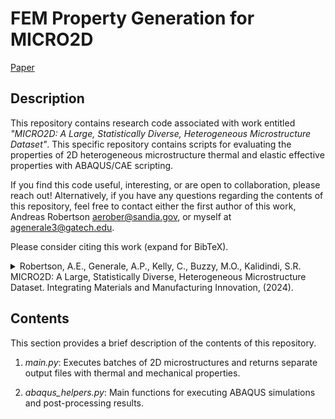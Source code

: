 # FEM Property Generation for MICRO2D

[Paper](https://link.springer.com/article/10.1007/s40192-023-00340-4)

## Description

This repository contains research code associated with work entitled *"MICRO2D: A Large, Statistically Diverse, Heterogeneous Microstructure Dataset"*. This specific repository contains scripts for evaluating the properties of 2D heterogeneous microstructure thermal and elastic effective properties with ABAQUS/CAE scripting.

If you find this code useful, interesting, or are open to collaboration, please reach out!
Alternatively, if you have any questions regarding the contents of this repository, feel free to contact either the first author of this work, Andreas Robertson [aerober@sandia.gov](aerober@sandia.gov), or myself at [agenerale3@gatech.edu](agenerale3@gatech.edu). 

Please consider citing this work (expand for BibTeX).

<details>
<summary>
Robertson, A.E., Generale, A.P., Kelly, C., Buzzy, M.O., Kalidindi, S.R. MICRO2D: A Large, Statistically Diverse, Heterogeneous Microstructure Dataset. Integrating Materials and Manufacturing Innovation, (2024).
</summary>

```bibtex
@article{robertson_micro2d_2024,
	title = {{MICRO2D}: {A} {Large}, {Statistically} {Diverse}, {Heterogeneous} {Microstructure} {Dataset}},
	volume = {13},
	issn = {2193-9772},
	shorttitle = {{MICRO2D}},
	url = {https://doi.org/10.1007/s40192-023-00340-4},
	doi = {10.1007/s40192-023-00340-4},
	abstract = {The availability of large, diverse datasets has enabled transformative advances in a wide variety of technical fields by unlocking data scientific and machine learning techniques. In Materials Informatics for Heterogeneous Microstructures capitalization on these techniques has been limited due to the extreme complexity of generating or curating sizeable heterogeneous microstructure datasets. Historically, this difficulty can be attributed to two main hurdles: quantification (i.e., measuring microstructure diversity) and curation (i.e., generating diverse microstructures). In this paper, we present a framework for curating large, statistically diverse mesoscale microstructure datasets composed of 2-phase microstructures. The framework generates microstructures which are statistically diverse with respect to their n-point statistics—the primary emphasis is on diversity in their 2-point statistics. The framework’s foundation is a proposed set of algorithms for synthesizing salient 2-point statistics and neighborhood distributions. We generate statistically diverse microstructures by using the outputs of these algorithms as inputs to a statistically conditioned Local-Global Decomposition generation procedure. Finally, we demonstrate the proposed framework by curating MICRO2D, a diverse, large-scale, and open source heterogeneous microstructure dataset comprised of 87, 379 2-phase microstructures. The contained microstructures are periodic and \$\$256 {\textbackslash}times 256\$\$pixels. The dataset also contains salient homogenized elastic and thermal properties computed across a range of constituent contrast ratios for each microstructure. Using MICRO2D, we analyze the statistical and property diversity achievable via the proposed framework. We conclude by discussing important areas of future research in microstructure dataset curation.},
	language = {en},
	number = {1},
	urldate = {2024-12-08},
	journal = {Integrating Materials and Manufacturing Innovation},
	author = {Robertson, Andreas E. and Generale, Adam P. and Kelly, Conlain and Buzzy, Michael O. and Kalidindi, Surya R.},
	month = mar,
	year = {2024},
	keywords = {2-point statistics, Big Data, Dataset Curation, Diffusion-based Deep Learning, Heterogeneous Microstructures, Local-Global Decompositions},
	pages = {120--154},
}
```
</details>

## Contents
This section provides a brief description of the contents of this repository.

1. *main.py*: Executes batches of 2D microstructures and returns separate output files with thermal and mechanical properties.

2. *abaqus_helpers.py*: Main functions for executing ABAQUS simulations and post-processing results.
